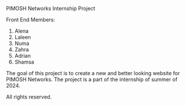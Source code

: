 PIMOSH Networks Internship Project

Front End Members:
1. Alena
2. Laleen
3. Numa
4. Zahra
5. Adrian
6. Shamsa

The goal of this project is to create a new and better looking website for PIMOSH Networks. The project is a part of the internship of summer of 2024. 

All rights reserved.
